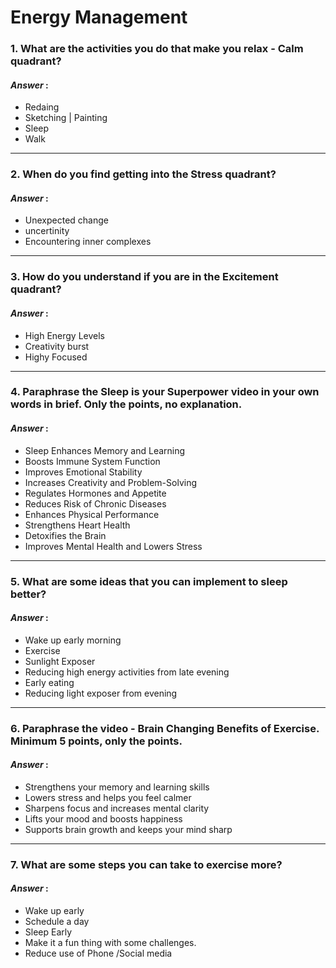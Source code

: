 # Energy Management

### 1. What are the activities you do that make you relax - Calm quadrant?
#### *Answer* :

- Redaing
- Sketching | Painting
- Sleep
- Walk

---

### 2. When do you find getting into the Stress quadrant?
#### *Answer* :

- Unexpected change
- uncertinity
- Encountering inner complexes

---
### 3. How do you understand if you are in the Excitement quadrant?
#### *Answer* :

- High Energy Levels
- Creativity burst
- Highy Focused


---
### 4. Paraphrase the Sleep is your Superpower video in your own words in brief. Only the points, no explanation.
#### *Answer* :


- Sleep Enhances Memory and Learning  
- Boosts Immune System Function  
- Improves Emotional Stability  
- Increases Creativity and Problem-Solving  
- Regulates Hormones and Appetite  
- Reduces Risk of Chronic Diseases  
- Enhances Physical Performance  
- Strengthens Heart Health  
- Detoxifies the Brain  
- Improves Mental Health and Lowers Stress

---
### 5. What are some ideas that you can implement to sleep better?
#### *Answer* :

- Wake up early morning 
- Exercise
- Sunlight Exposer
- Reducing high energy activities from late evening
- Early eating
- Reducing light exposer from evening

---
### 6. Paraphrase the video - Brain Changing Benefits of Exercise. Minimum 5 points, only the points.
#### *Answer* :

- Strengthens your memory and learning skills  
- Lowers stress and helps you feel calmer  
- Sharpens focus and increases mental clarity  
- Lifts your mood and boosts happiness  
- Supports brain growth and keeps your mind sharp

---
### 7. What are some steps you can take to exercise more?
#### *Answer* :

- Wake up early
- Schedule a day 
- Sleep Early
- Make it a fun thing with some challenges.
- Reduce use of Phone /Social media


